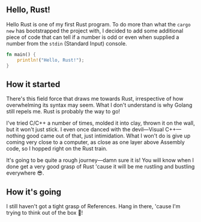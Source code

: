 ## Hello, Rust!

Hello Rust is one of my first Rust program. To do more than what the `cargo new` has bootstrapped the project with, I decided to add some additional piece of code that can tell if a number is odd or even when supplied a number from the `stdin` (Standard Input) console.

```rs
fn main() {
    println!("Hello, Rust!");
}
```

## How it started

There's this field force that draws me towards Rust, irrespective of how overwhelming its syntax may seem. What I don't understand is why Golang still repels me. Rust is probably the way to go!

I've tried C/C++ a number of times, molded it into clay, thrown it on the wall, but it won't just stick. I even once danced with the devil&mdash;Visual C++&mdash;nothing good came out of that, just intimidation. What I won't do is give up coming very close to a computer, as close as one layer above Assembly code, so I hopped right on the Rust train.

It's going to be quite a rough journey&mdash;damn sure it is! You will know when I done get a very good grasp of Rust 'cause it will be me rustling and bustling everywhere 😎.

## How it's going

I still haven't got a tight grasp of References. Hang in there, 'cause I'm trying to think out of the box 🚀!
